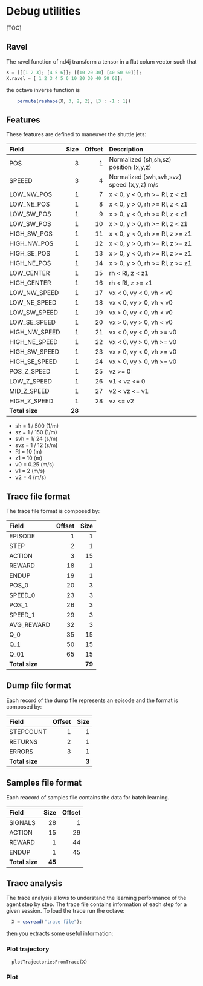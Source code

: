 # Debug utilities

[TOC]

## Ravel

The ravel function of nd4j transform a tensor in a flat colum vector such that

```octave
X = [[[1 2 3]; [4 5 6]]; [[10 20 30] [40 50 60]]];
X.ravel = [ 1 2 3 4 5 6 10 20 30 40 50 60];
```

the octave inverse function is

```octave
    permute(reshape(X, 3, 2, 2), [3 : -1 : 1])
```

## Features

These features are defined to maneuver the shuttle jets:


| Field          |   Size | Offset | Description                                |
|:---------------|-------:|-------:|:-------------------------------------------|
| POS            |      3 |      1 | Normalized (sh,sh,sz) position (x,y,z)     |
| SPEEED         |      3 |      4 | Normalized (svh,svh,svz) speed (x,y,z) m/s |
| LOW_NW_POS     |      1 |      7 | x < 0, y < 0, rh >= Rl, z < z1             |
| LOW_NE_POS     |      1 |      8 | x < 0, y > 0, rh >= Rl, z < z1             |
| LOW_SW_POS     |      1 |      9 | x > 0, y < 0, rh >= Rl, z < z1             |
| LOW_SW_POS     |      1 |     10 | x > 0, y > 0, rh >= Rl, z < z1             |
| HIGH_SW_POS    |      1 |     11 | x < 0, y < 0, rh >= Rl, z >= z1            |
| HIGH_NW_POS    |      1 |     12 | x < 0, y > 0, rh >= Rl, z >= z1            |
| HIGH_SE_POS    |      1 |     13 | x > 0, y < 0, rh >= Rl, z >= z1            |
| HIGH_NE_POS    |      1 |     14 | x > 0, y > 0, rh >= Rl, z >= z1            |
| LOW_CENTER     |      1 |     15 | rh < Rl, z < z1                            |
| HIGH_CENTER    |      1 |     16 | rh < Rl, z >= z1                           |
| LOW_NW_SPEED   |      1 |     17 | vx < 0, vy < 0, vh < v0                    |
| LOW_NE_SPEED   |      1 |     18 | vx < 0, vy > 0, vh < v0                    |
| LOW_SW_SPEED   |      1 |     19 | vx > 0, vy < 0, vh < v0                    |
| LOW_SE_SPEED   |      1 |     20 | vx > 0, vy > 0, vh < v0                    |
| HIGH_NW_SPEED  |      1 |     21 | vx < 0, vy < 0, vh >= v0                   |
| HIGH_NE_SPEED  |      1 |     22 | vx < 0, vy > 0, vh >= v0                   |
| HIGH_SW_SPEED  |      1 |     23 | vx > 0, vy < 0, vh >= v0                   |
| HIGH_SE_SPEED  |      1 |     24 | vx > 0, vy > 0, vh >= v0                   |
| POS_Z_SPEED    |      1 |     25 | vz >= 0                                    |
| LOW_Z_SPEED    |      1 |     26 | v1 < vz <= 0                               |
| MID_Z_SPEED    |      1 |     27 | v2 < vz <= v1                              |
| HIGH_Z_SPEED   |      1 |     28 | vz <= v2                                   |
| **Total size** | **28** |

- sh = 1 / 500 (1/m)
- sz = 1 / 150 (1/m)
- svh = 1/ 24 (s/m)
- svz = 1 / 12 (s/m)
- Rl = 10 (m)
- z1 = 10 (m)
- v0 = 0.25 (m/s)
- v1 = 2 (m/s)
- v2 = 4 (m/s)

## Trace file format

The trace file format is composed by:

| Field          | Offset | Size   |
|:---------------|-------:|-------:|
| EPISODE        |      1 |      1 |
| STEP           |      2 |      1 |
| ACTION         |      3 |     15 |
| REWARD         |     18 |      1 |
| ENDUP          |     19 |      1 |
| POS_0          |     20 |      3 |
| SPEED_0        |     23 |      3 |
| POS_1          |     26 |      3 |
| SPEED_1        |     29 |      3 |
| AVG_REWARD     |     32 |      3 |
| Q_0            |     35 |     15 |
| Q_1            |     50 |     15 |
| Q_01           |     65 |     15 |
| **Total size** |        | **79** |

## Dump file format

Each record of the dump file represents an episode and the format is composed by:

| Field          | Offset |                  Size |
|:---------------|-------:|----------------------:|
| STEPCOUNT      |      1 |                     1 |
| RETURNS        |      2 |                     1 |
| ERRORS         |      3 |                     1 |
| **Total size** |        |                 **3** |

## Samples file format

Each reacord of samples file contains the data for batch learning.

| Field            |   Size | Offset |
|:-----------------|-------:|-------:|
| SIGNALS          |     28 |      1 |
| ACTION           |     15 |     29 |
| REWARD           |      1 |     44 |
| ENDUP            |      1 |     45 |
| **Total size**   | **45** |        |

## Trace analysis

The trace analysis allows to understand the learning performance of the agent step by step.
The trace file contains information of each step for a given session.
To load the trace run the octave:

```octave
  X = csvread("trace file");
```

then you extracts some useful information:

### Plot trajectory

```octave
  plotTrajectoriesFromTrace(X)
```

### Plot 